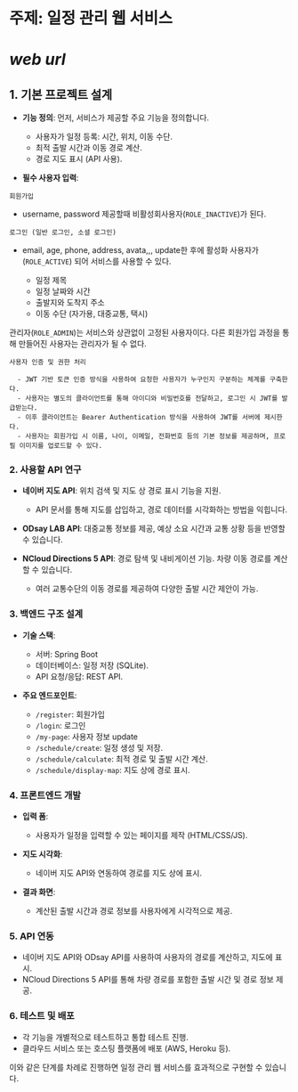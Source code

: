 # 주제: 일정 관리 웹 서비스

# ***web url***

## 1. **기본 프로젝트 설계**

   - **기능 정의**: 먼저, 서비스가 제공할 주요 기능을 정의합니다.
     - 사용자가 일정 등록: 시간, 위치, 이동 수단.
     - 최적 출발 시간과 이동 경로 계산.
     - 경로 지도 표시 (API 사용).
  
   - **필수 사용자 입력**:
   
    회원가입
   - username, password 제공할때 비활성회사용자(`ROLE_INACTIVE`)가 된다.

    로그인 (일반 로그인, 소셜 로그인)
   - email, age, phone, address, avata,,, update한 후에 활성화 사용자가(`ROLE_ACTIVE`) 되어 서비스를 사용할 수 있다.

     - 일정 제목
     - 일정 날짜와 시간
     - 출발지와 도착지 주소
     - 이동 수단 (자가용, 대중교통, 택시)

관리자(`ROLE_ADMIN`)는 서비스와 상관없이 고정된 사용자이다. 다른 회원가입 과정을 통해 만들어진 사용자는 관리자가 될 수 없다.

    사용자 인증 및 권한 처리

      - JWT 기반 토큰 인증 방식을 사용하여 요청한 사용자가 누구인지 구분하는 체계를 구축한다.
      - 사용자는 별도의 클라이언트를 통해 아이디와 비밀번호를 전달하고, 로그인 시 JWT를 발급받는다.
      - 이후 클라이언트는 Bearer Authentication 방식을 사용하여 JWT를 서버에 제시한다.
      - 사용자는 회원가입 시 이름, 나이, 이메일, 전화번호 등의 기본 정보를 제공하며, 프로필 이미지를 업로드할 수 있다.

### 2. **사용할 API 연구**
   - **네이버 지도 API**: 위치 검색 및 지도 상 경로 표시 기능을 지원.
     - API 문서를 통해 지도를 삽입하고, 경로 데이터를 시각화하는 방법을 익힙니다.
   
   - **ODsay LAB API**: 대중교통 정보를 제공, 예상 소요 시간과 교통 상황 등을 반영할 수 있습니다.
   
   - **NCloud Directions 5 API**: 경로 탐색 및 내비게이션 기능. 차량 이동 경로를 계산할 수 있습니다.
     - 여러 교통수단의 이동 경로를 제공하여 다양한 출발 시간 제안이 가능.

### 3. **백엔드 구조 설계**
   - **기술 스택**:
     - 서버: Spring Boot
     - 데이터베이스: 일정 저장 (SQLite).
     - API 요청/응답: REST API.
   
   - **주요 엔드포인트**:
     - `/register`: 회원가입
     - `/login`: 로그인
     - `/my-page`: 사용자 정보 update
     - `/schedule/create`: 일정 생성 및 저장.
     - `/schedule/calculate`: 최적 경로 및 출발 시간 계산.
     - `/schedule/display-map`: 지도 상에 경로 표시.

### 4. **프론트엔드 개발**
   - **입력 폼**:
     - 사용자가 일정을 입력할 수 있는 페이지를 제작 (HTML/CSS/JS).
   
   - **지도 시각화**:
     - 네이버 지도 API와 연동하여 경로를 지도 상에 표시.
   
   - **결과 화면**:
     - 계산된 출발 시간과 경로 정보를 사용자에게 시각적으로 제공.

### 5. **API 연동**
   - 네이버 지도 API와 ODsay API를 사용하여 사용자의 경로를 계산하고, 지도에 표시.
   - NCloud Directions 5 API를 통해 차량 경로를 포함한 출발 시간 및 경로 정보 제공.

### 6. **테스트 및 배포**
   - 각 기능을 개별적으로 테스트하고 통합 테스트 진행.
   - 클라우드 서비스 또는 호스팅 플랫폼에 배포 (AWS, Heroku 등).

이와 같은 단계를 차례로 진행하면 일정 관리 웹 서비스를 효과적으로 구현할 수 있습니다.



